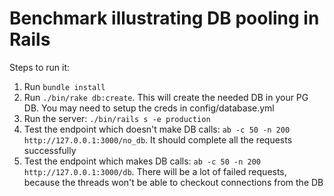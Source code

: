 # Benchmark illustrating DB pooling in Rails

Steps to run it:

1. Run `bundle install`
2. Run `./bin/rake db:create`. This will create the needed DB in your PG DB. You may need to setup the creds in config/database.yml
3. Run the server: `./bin/rails s -e production`
4. Test the endpoint which doesn't make DB calls: `ab -c 50 -n 200 http://127.0.0.1:3000/no_db`. It should complete all the requests successfully
5. Test the endpoint which makes DB calls: `ab -c 50 -n 200 http://127.0.0.1:3000/db`. There will be a lot of failed requests, because the threads won't be able to checkout connections from the DB
